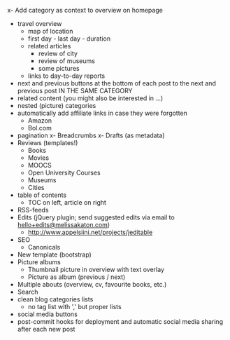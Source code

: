 x- Add category as context to overview on homepage
- travel overview
    - map of location
    - first day - last day - duration
    - related articles
        - review of city
        - review of museums
        - some pictures
   - links to day-to-day reports
- next and previous buttons at the bottom of each post to the next and previous post IN THE SAME CATEGORY
- related content (you might also be interested in ...)
- nested (picture) categories
- automatically add affiliate links in case they were forgotten
   - Amazon
   - Bol.com
- pagination
x- Breadcrumbs
x- Drafts (as metadata)
- Reviews (templates!)
    - Books
    - Movies
    - MOOCS
    - Open University Courses
    - Museums
    - Cities
- table of contents
    - TOC on left, article on right
- RSS-feeds
- Edits (jQuery plugin; send suggested edits via email to hello+edits@melissakaton.com)
    - http://www.appelsiini.net/projects/jeditable
- SEO
    - Canonicals
- New template (bootstrap)
- Picture albums
    - Thumbnail picture in overview with text overlay
    - Picture as album (previous / next)
- Multiple abouts (overview, cv, favourite books, etc.)
- Search
- clean blog categories lists
    - no tag list with ',' but proper lists
- social media buttons
- post-commit hooks for deployment and automatic social media sharing after each new post
